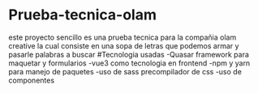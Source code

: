 # Prueba-tecnica-olam
este proyecto sencillo es una prueba tecnica para la compañia olam creative la cual consiste en una sopa de letras que podemos armar y pasarle palabras a buscar
#Tecnologia usadas
-Quasar framework para maquetar y formularios
-vue3 como tecnologia en frontend
-npm y yarn para manejo de paquetes
-uso de sass precompilador de css
-uso de componentes 
